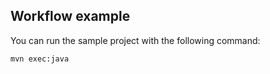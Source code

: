 ## Workflow example ##

You can run the sample project with the following command:

	mvn exec:java

